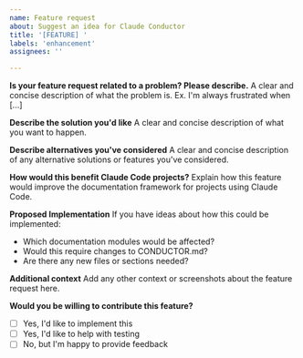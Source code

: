 ```yaml
---
name: Feature request
about: Suggest an idea for Claude Conductor
title: '[FEATURE] '
labels: 'enhancement'
assignees: ''

---
```


**Is your feature request related to a problem? Please describe.**
A clear and concise description of what the problem is. Ex. I'm always frustrated when [...]

**Describe the solution you'd like**
A clear and concise description of what you want to happen.

**Describe alternatives you've considered**
A clear and concise description of any alternative solutions or features you've considered.

**How would this benefit Claude Code projects?**
Explain how this feature would improve the documentation framework for projects using Claude Code.

**Proposed Implementation**
If you have ideas about how this could be implemented:
- Which documentation modules would be affected?
- Would this require changes to CONDUCTOR.md?
- Are there any new files or sections needed?

**Additional context**
Add any other context or screenshots about the feature request here.

**Would you be willing to contribute this feature?**
- [ ] Yes, I'd like to implement this
- [ ] Yes, I'd like to help with testing
- [ ] No, but I'm happy to provide feedback